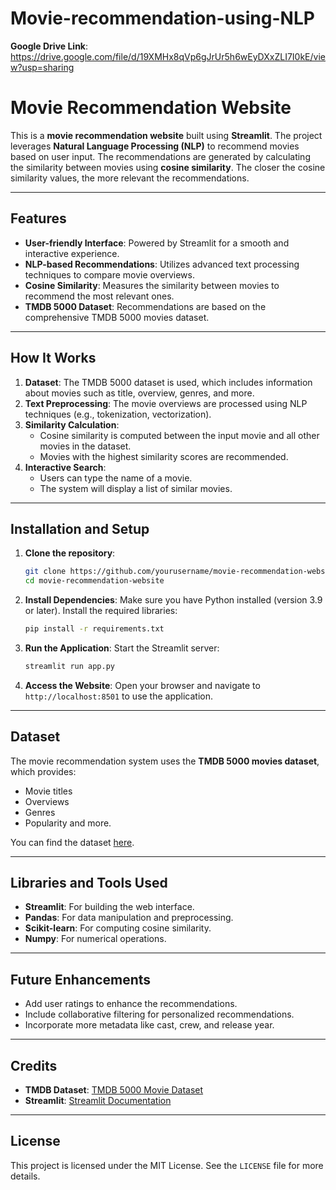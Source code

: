 # Movie-recommendation-using-NLP
**Google Drive Link**: https://drive.google.com/file/d/19XMHx8qVp6gJrUr5h6wEyDXxZLI7I0kE/view?usp=sharing
# Movie Recommendation Website

This is a **movie recommendation website** built using **Streamlit**. The project leverages **Natural Language Processing (NLP)** to recommend movies based on user input. The recommendations are generated by calculating the similarity between movies using **cosine similarity**. The closer the cosine similarity values, the more relevant the recommendations.

---

## Features

- **User-friendly Interface**: Powered by Streamlit for a smooth and interactive experience.
- **NLP-based Recommendations**: Utilizes advanced text processing techniques to compare movie overviews.
- **Cosine Similarity**: Measures the similarity between movies to recommend the most relevant ones.
- **TMDB 5000 Dataset**: Recommendations are based on the comprehensive TMDB 5000 movies dataset.

---

## How It Works

1. **Dataset**: The TMDB 5000 dataset is used, which includes information about movies such as title, overview, genres, and more.
2. **Text Preprocessing**: The movie overviews are processed using NLP techniques (e.g., tokenization, vectorization).
3. **Similarity Calculation**:
   - Cosine similarity is computed between the input movie and all other movies in the dataset.
   - Movies with the highest similarity scores are recommended.
4. **Interactive Search**:
   - Users can type the name of a movie.
   - The system will display a list of similar movies.

---

## Installation and Setup

1. **Clone the repository**:
   ```bash
   git clone https://github.com/yourusername/movie-recommendation-website.git
   cd movie-recommendation-website
   ```

2. **Install Dependencies**:
   Make sure you have Python installed (version 3.9 or later). Install the required libraries:
   ```bash
   pip install -r requirements.txt
   ```

3. **Run the Application**:
   Start the Streamlit server:
   ```bash
   streamlit run app.py
   ```

4. **Access the Website**:
   Open your browser and navigate to `http://localhost:8501` to use the application.

---

## Dataset

The movie recommendation system uses the **TMDB 5000 movies dataset**, which provides:
- Movie titles
- Overviews
- Genres
- Popularity and more.

You can find the dataset [here](https://www.kaggle.com/tmdb/tmdb-movie-metadata).

---

## Libraries and Tools Used

- **Streamlit**: For building the web interface.
- **Pandas**: For data manipulation and preprocessing.
- **Scikit-learn**: For computing cosine similarity.
- **Numpy**: For numerical operations.

---

## Future Enhancements

- Add user ratings to enhance the recommendations.
- Include collaborative filtering for personalized recommendations.
- Incorporate more metadata like cast, crew, and release year.

---

## Credits

- **TMDB Dataset**: [TMDB 5000 Movie Dataset](https://www.kaggle.com/tmdb/tmdb-movie-metadata)
- **Streamlit**: [Streamlit Documentation](https://docs.streamlit.io/)

---

## License

This project is licensed under the MIT License. See the `LICENSE` file for more details.
